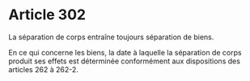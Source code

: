# Article 302

La séparation de corps entraîne toujours séparation de biens.

En ce qui concerne les biens, la date à laquelle la séparation de corps produit ses effets est déterminée conformément aux dispositions des articles 262 à 262-2.
